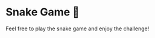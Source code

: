 # Snake Game 🐍

Feel free to play the snake game and enjoy the challenge!

<!-- Include any additional instructions or details about the game if necessary -->

